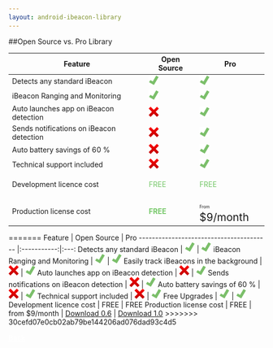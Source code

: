 ```yaml
---
layout: android-ibeacon-library
---
```




##Open Source vs. Pro Library

<style>.featureimg { width:20px; height:20px; margin:0px; }</style>

<table>
	<thead>
		<th>Feature</th>
		<th>Open Source</th>
		<th>Pro</th>
	</thead>
	<tr>
		<td>Detects any standard iBeacon</td>
		<td><img src='/img/check.png' class="featureimg"/></td>
		<td><img src='/img/check.png' class="featureimg"/></td>
	</tr>
	<tr>
		<td>iBeacon Ranging and Monitoring  </td>
		<td><img src='/img/check.png' class="featureimg"/></td>
		<td><img src='/img/check.png' class="featureimg"/></td>
	</tr>
	<tr>
		<td>Auto launches app on iBeacon detection</td>
		<td><img src='/img/redx.png' class="featureimg"/></td>
		<td><img src='/img/check.png' class="featureimg"/></td>
	</tr>
	<tr>
		<td>Sends notifications on iBeacon detection </td>
		<td><img src='/img/redx.png' class="featureimg"/></td>
		<td><img src='/img/check.png' class="featureimg"/></td>
	</tr>
	<tr>
		<td>Auto battery savings of 60 %</td>
		<td><img src='/img/redx.png' class="featureimg"/></td>
		<td><img src='/img/check.png' class="featureimg"/></td>
	</tr>
	<tr>
		<td>Technical support included</td>
		<td><img src='/img/redx.png' class="featureimg"/></td>
		<td><img src='/img/check.png' class="featureimg"/></td>
	</tr>
	<tr>
		<td>Development licence cost</td>
		<td><p style="color: #74c767;">FREE</td>
		<td><p style="color: #74c767;">FREE</td>
	</tr>
	<tr>
		<td>Production license cost</td>
		<td><p style="color: #74c767;"><b>FREE</b></td>
		<td><span style="font-size: .6em;">From</span><span style="font-size: 1.5em"> $9/month</span></td>
	</tr>
</table>
=======
Feature                                  | Open Source | Pro 
---------------------------------------- |:-----------:|:---: 
Detects any standard iBeacon             | <img src='/img/check.png' class="featureimg"/> |  <img src='/img/check.png' class="featureimg"/>       
iBeacon Ranging and Monitoring           | <img src='/img/check.png' class="featureimg"/> |  <img src='/img/check.png' class="featureimg"/>
Easily track iBeacons in the background  | <img src='/img/redx.png' class="featureimg"/> |  <img src='/img/check.png' class="featureimg"/>
Auto launches app on iBeacon detection   | <img src='/img/redx.png' class="featureimg"/> |  <img src='/img/check.png' class="featureimg"/>
Sends notifications on iBeacon detection | <img src='/img/redx.png' class="featureimg"/> |  <img src='/img/check.png' class="featureimg"/>
Auto battery savings of 60 %             | <img src='/img/redx.png' class="featureimg"/> |  <img src='/img/check.png' class="featureimg"/>
Technical support included               | <img src='/img/redx.png' class="featureimg"/> |  <img src='/img/check.png' class="featureimg"/>              
Free Upgrades                            | <img src='/img/check.png' class="featureimg"/> |  <img src='/img/check.png' class="featureimg"/> 
Development licence cost                 | FREE        | FREE  
Production license cost                  | FREE        | from $9/month   
                                         | <a href='http://developer.radiusnetworks.com/ibeacon/android/download.html' class='btn-rad-blue'>Download 0.6</a>    | <a href='plans.html' class='btn-rad-blue'>Download 1.0</a>
>>>>>>> 30cefd07e0cb02ab79be144206ad076dad93c4d5

<a style="color:#fff;" href="/ibeacon/android" class="btn-rad-blue">Back</a>
